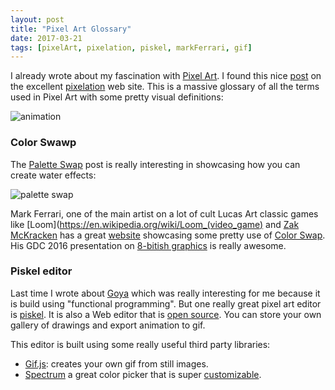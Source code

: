 ```yaml
---
layout: post
title: "Pixel Art Glossary"
date: 2017-03-21
tags: [pixelArt, pixelation, piskel, markFerrari, gif]
---
```


I already wrote about my fascination with [Pixel Art](https://lochrist.github.io/blog/2017-03-13-pixel-art). I found this nice [post](http://pixelation.org/index.php?topic=19594) on the excellent [pixelation](http://pixelation.org) web site. This is a massive glossary of all the terms used in Pixel Art with some pretty visual definitions:

![animation](http://dennisbusch.de/shared/paag/PAGlossary_Animation.gif)

### Color Swawp

The [Palette Swap](https://en.wikipedia.org/wiki/Color_cycling) post is really interesting in showcasing how you can create water effects:

![palette swap](http://dennisbusch.de/shared/paag/PAGlossary_ColorCycling.gif)


Mark Ferrari, one of the main artist on a lot of cult Lucas Art classic games like [Loom](https://en.wikipedia.org/wiki/Loom_(video_game) and [Zak McKracken](https://en.wikipedia.org/wiki/Zak_McKracken_and_the_Alien_Mindbenders) has a great [website](http://markferrari.com/art/8bit-game-art/) showcasing some pretty use of [Color Swap](http://www.effectgames.com/demos/canvascycle/). His GDC 2016 presentation on [8-bitish graphics](http://www.gdcvault.com/play/1023586/8-Bit-8-Bitish-Graphics) is really awesome.

### Piskel editor
Last time I wrote about [Goya](https://github.com/jackschaedler/goya) which was really interesting for me because it is build using "functional programming". But one really great pixel art editor is [piskel](http://www.piskelapp.com/). It is also a Web editor that is [open source](https://github.com/juliandescottes/piskel). You can store your own gallery of drawings and export animation to gif.

This editor is built using some really useful third party libraries:

- [Gif.js](http://jnordberg.github.io/gif.js/): creates your own gif from still images.
- [Spectrum](https://github.com/bgrins/spectrum) a great color picker that is super [customizable](http://bgrins.github.io/spectrum/).